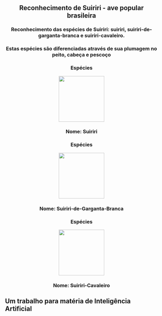 <h2 align="center"> Reconhecimento de Suiriri - ave popular brasileira </h2>
<h3 align="center"> Reconhecimento das espécies de Suiriri: suiriri, suiriri-de-garganta-branca e suiriri-cavaleiro. </h3>
<h3 align="center"> Estas espécies são diferenciadas através de sua plumagem no peito, cabeça e pescoço </h3>

<div align="center">
<h3><strong>
   Espécies
   </strong> </h3>
  <img src = "https://user-images.githubusercontent.com/57279888/154379654-9c111fa8-98e3-4773-bab8-5ab4c607e6c4.jpg" width="150px" />
  <h3><strong>
   Nome: Suiriri
   </strong> </h3>
 </div>

  <div align="center">
<h3><strong>
   Espécies
   </strong> </h3>
  <img src = "https://user-images.githubusercontent.com/57279888/154380357-0976d575-5a00-495b-84af-88e7d6cc39d3.jpg" width="150px" />
  <h3><strong>
   Nome: Suiriri-de-Garganta-Branca
   </strong> </h3>
 </div>
 
 <div align="center">
<h3><strong>
   Espécies
   </strong> </h3>
  <img src = "https://user-images.githubusercontent.com/57279888/154380138-c16a9e00-c742-4116-900f-18b75bccb345.jpg" width="150px" />
  <h3><strong>
   Nome: Suiriri-Cavaleiro
   </strong> </h3>
 </div>

<h2> Um trabalho para matéria de Inteligência Artificial </h2>
